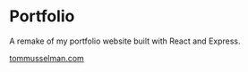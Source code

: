 # Portfolio

A remake of my portfolio website built with React and Express.

[tommusselman.com](https://www.tommusselman.com)
